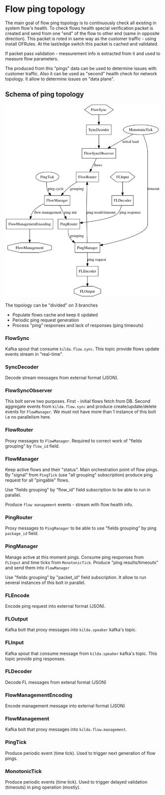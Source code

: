 # Flow ping topology

The main goal of flow ping topology is to continuously check all existing in 
system flow's health. To check flows health special verification packet is 
created and send from one "end" of the flow to other end (same in opposite 
direction). This packet is roted in same way as the customer traffic - using 
install OFRules. At the last/edge switch this packet is cached and validated.

If packet pass validation - measurement info is extracted from it and used to
measure flow parameters.

The produced from this "pings" data can be used to determine issues with 
customer traffic. Also it can be used as "second" health check for network
topology. It allow to determine issues on "data plane".

## Schema of ping topology

![components](./ping-topology.png "components")

The topology can be "divided" on 3 branches
* Populate flows cache and keep it updated 
* Periodic ping request generation
* Process "ping" responses and lack of responses (ping timeouts)

### FlowSync
Kafka spout that consume `kilda.flow.sync`. This topic provide flows update 
events stream in "real-time".
 
### SyncDecoder
Decode stream messages from external format (JSON).

### FlowSyncObserver
This bolt serve two purposes. First - initial flows fetch from DB. Second 
aggregate events from `kilda.flow.sync` and produce create/update/delete events 
for `FlowManager`. We must not have more than 1 instance of this bolt i.e no 
parallelism here. 

### FlowRouter
Proxy messages to `FlowManager`. Required to correct work of "fields grouping" 
by `flow_id` field.

### FlowManager
Keep active flows and their "status". Main orchestration point of flow pings.
By "signal" from `PingTick` (use "all grouping" subscription) produce ping 
request for all "pingable" flows.

Use "fields grouping" by "flow_id" field subscription to be able to run in 
parallel.

Produce `flow management` events - stream with flow health info.

### PingRouter
Proxy messages to `PingManager` to be able to use "fields grouping" by ping 
`package_id` field.

### PingManager
Manage active at this moment pings. Consume ping responses from `FLInput` and 
time ticks from `MonotonicTick`. Produce "ping results/timeouts" and send them
into `FlowManager`

Use "fields grouping" by "packet_id" field subscription. It allow to run 
several instances of this bolt in parallel.

### FLEncode
Encode ping request into external format (JSON).

### FLOutput
Kafka bolt that proxy messages into `kilda.speaker` kafka's topic.

### FLInput
Kafka spout that consume message from `kilda.speaker` kafka's topic. This topic
provide ping responses.

### FLDecoder
Decode FL messages from extenal format (JSON)

### FlowManagementEncoding
Encode management message into external format (JSON)

### FlowManagement
Kafka bolt that proxy messages into `kilda.flow.management`.

### PingTick
Produce periodic event (time tick). Used to trigger next generation of flow
pings.

### MonotonicTick
Produce periodic events (time tick). Used to trigger delayed validation
(timeouts) in ping operation (mostly).
